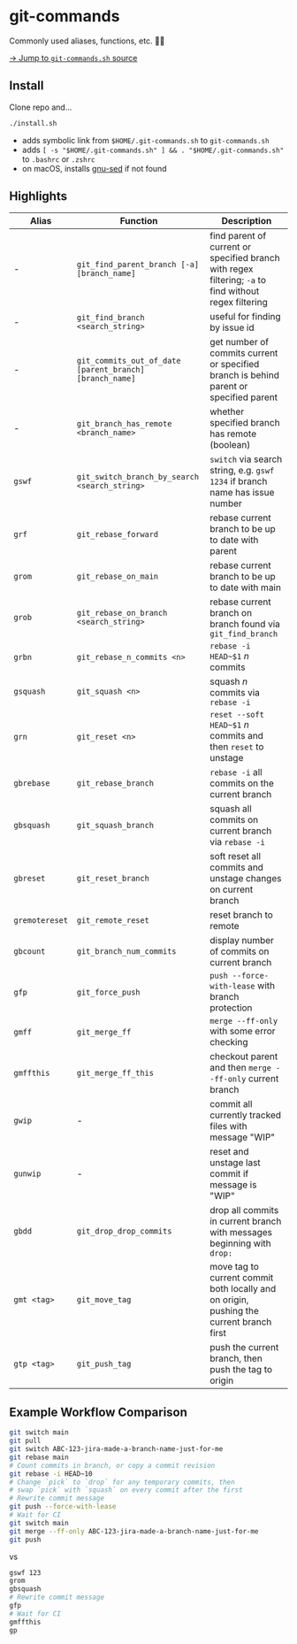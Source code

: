 # git-commands

Commonly used aliases, functions, etc. ✌🏻

[→ Jump to `git-commands.sh` source](https://github.com/reiniiriarios/git-commands/blob/main/git-commands.sh)

## Install

Clone repo and...

```sh
./install.sh
```

- adds symbolic link from `$HOME/.git-commands.sh` to `git-commands.sh`
- adds `[ -s "$HOME/.git-commands.sh" ] && . "$HOME/.git-commands.sh"` to `.bashrc` or `.zshrc`
- on macOS, installs [gnu-sed](https://formulae.brew.sh/formula/gnu-sed) if not found

## Highlights

Alias|Function|Description
---|---|---
-|`git_find_parent_branch [-a] [branch_name]`|find parent of current or specified branch with regex filtering; `-a` to find without regex filtering
-|`git_find_branch <search_string>`|useful for finding by issue id
-|`git_commits_out_of_date [parent_branch] [branch_name]`|get number of commits current or specified branch is behind parent or specified parent
-|`git_branch_has_remote <branch_name>`|whether specified branch has remote (boolean)
`gswf`|`git_switch_branch_by_search <search_string>`|`switch` via search string, e.g. `gswf 1234` if branch name has issue number
`grf`|`git_rebase_forward`|rebase current branch to be up to date with parent
`grom`|`git_rebase_on_main`|rebase current branch to be up to date with main
`grob`|`git_rebase_on_branch <search_string>`|rebase current branch on branch found via `git_find_branch`
`grbn`|`git_rebase_n_commits <n>`|`rebase -i HEAD~$1` _n_ commits
`gsquash`|`git_squash <n>`|squash _n_ commits via `rebase -i`
`grn`|`git_reset <n>`|`reset --soft HEAD~$1` _n_ commits and then `reset` to unstage
`gbrebase`|`git_rebase_branch`|`rebase -i` all commits on the current branch
`gbsquash`|`git_squash_branch`|squash all commits on current branch via `rebase -i`
`gbreset`|`git_reset_branch`|soft reset all commits and unstage changes on current branch
`gremotereset`|`git_remote_reset`|reset branch to remote
`gbcount`|`git_branch_num_commits`|display number of commits on current branch
`gfp`|`git_force_push`|`push --force-with-lease` with branch protection
`gmff`|`git_merge_ff`|`merge --ff-only` with some error checking
`gmffthis`|`git_merge_ff_this`|checkout parent and then `merge --ff-only` current branch
`gwip`|-|commit all currently tracked files with message "WIP"
`gunwip`|-|reset and unstage last commit if message is "WIP"
`gbdd`|`git_drop_drop_commits`|drop all commits in current branch with messages beginning with `drop: `
`gmt <tag>`|`git_move_tag`|move tag to current commit both locally and on origin, pushing the current branch first
`gtp <tag>`|`git_push_tag`|push the current branch, then push the tag to origin

## Example Workflow Comparison

```sh
git switch main
git pull
git switch ABC-123-jira-made-a-branch-name-just-for-me
git rebase main
# Count commits in branch, or copy a commit revision
git rebase -i HEAD~10
# Change `pick` to `drop` for any temporary commits, then
# swap `pick` with `squash` on every commit after the first
# Rewrite commit message
git push --force-with-lease
# Wait for CI
git switch main
git merge --ff-only ABC-123-jira-made-a-branch-name-just-for-me
git push
```

vs

```sh
gswf 123
grom
gbsquash
# Rewrite commit message
gfp
# Wait for CI
gmffthis
gp
```
